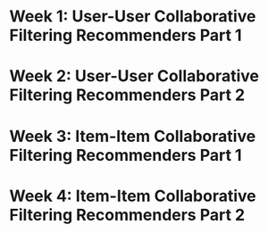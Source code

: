 # Week 1: User-User Collaborative Filtering Recommenders Part 1
# Week 2: User-User Collaborative Filtering Recommenders Part 2
# Week 3: Item-Item Collaborative Filtering Recommenders Part 1
# Week 4: Item-Item Collaborative Filtering Recommenders Part 2
